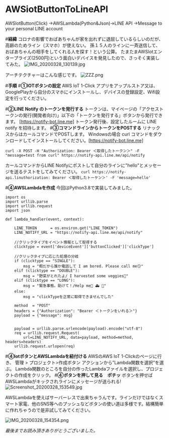 # AWSiotButtonToLineAPI
AWSIotButton(Click) →AWSLambda(Python&amp;Json)→LINE API →Message to your personal LINE account




#<b>経緯</b>
コロナの影響でおばあちゃんが家を出れずに退屈しているらしいのだが、
高齢のためライン（スマホ）が使えない。
孫１５人のラインに一斉送信して、おばあちゃんの相手をしてくれる人を探す！という公算。
たまたまAWSIotエンタープライズ(2500円)という面白いデバイスを発見したので、さっそく実装してみた。
![IMG_20200328_130139.jpg](https://qiita-image-store.s3.ap-northeast-1.amazonaws.com/0/609733/332bb675-f976-33a7-a59e-98fca8d712f9.jpeg)

アーチテクチャーはこんな感じです。
![ZZZ.png](https://qiita-image-store.s3.ap-northeast-1.amazonaws.com/0/609733/405097f4-744d-a09b-93ba-71e4d093593b.png)


#<b>手順</b>
#<b>①IOTボタンの設定</b>
AWS IoT 1-Click アプリをアップルストア又は、GooglePlayから自分のスマホにインストールし、デバイスの登録設定、Wifi設定を行ってください。

#<b>②LINE Notify のトークンを発行する</b>
トークンは、マイページの「アクセストークンの発行(開発者向け)」以下の「トークンを発行する」ボタンから発行できます。
[https://notify-bot.line.me]
トークン発行後、設定したルームに LINE notify を招待します。
#<b>③コマンドラインからトークンをPOSTする</b>
リナックスからはカールコマンドでPOSTします。
Windowsの場合 curl コマンドをダウンロードしてインストールしてください。[https://notify-bot.line.me]

```curl -X POST -H "Authorization: Bearer ＜取得したトークン＞" -F "message=test from curl" https://notify-api.line.me/api/notify```




カールコマンドからLINE Notifyにポストして自分のラインに"hello"とメッセージを送るテストをしてみてください。
 ```curl https://notify-api.linuthorization: Bearer ＜取得したトーケン＞' -F 'message=hello'```

#<b>④AWSLambdaを作成</b>
今回はPython3.8で実装してみました。

```
import os
import urllib.parse
import urllib.request
import json

def lambda_handler(event, context):
    
    LINE_TOKEN      = os.environ.get("LINE_TOKEN")
    LINE_NOTIFY_URL = "https://notify-api.line.me/api/notify"

    //クリックタイプをイベント情報として取得する
    clicktype = event['deviceEvent']['buttonClicked']['clickType']
    
    //クリックタイプに応じた処理の分岐
    if (clicktype == "SINGLE"):
        msg = "暇だから誰か電話して I am bored. Please call me😗"
    elif (clicktype == "DOUBLE"):
        msg = "野菜がとれたよ/ I harvested some veggies🥕"
    elif (clicktype == "LONG"):
        msg = "緊急事態。助けて！/Help me🚓 🚑 🚒"
    else:
        msg = "clickTypeを正常に取得できませんでした"
             
    method  = "POST"
    headers = {"Authorization": "Bearer ＜トークンをいれる＞"}
    payload = {"message": msg}
    
    
    payload = urllib.parse.urlencode(payload).encode("utf-8")
    req = urllib.request.Request(
        url=LINE_NOTIFY_URL, data=payload, method=method, headers=headers)
    urllib.request.urlopen(req)
```
#<b>④IotボタンとAWSLambdaを紐付ける</b>
AWSのAWS IoT 1-Clickのページに行き、
管理 > プロジェクト>作成ボタン
アクションから”Lambda関数を選択”を選ぶ。
Lambda関数のところを自分の作ったLambdaファイルを選択し、プロジェクトの作成をクリック。
#<b>④ボタンを押して見る　ポチッ</b>
ボタンを押せばAWSLambdaがキックされラインにメッセージが送られる!
![Screenshot_20200328_153549.jpg](https://qiita-image-store.s3.ap-northeast-1.amazonaws.com/0/609733/977013e7-8953-d912-6c2f-be611252f695.jpeg)

AWSLambdaを使えばサーバーレスで出来ちゃうんです。ラインだけではなくスマート家電、他のSNS等へのプッシュなどボタンの使い道は多様です。結構簡単に作れちゃうので是非試してみてください。

![IMG_20200328_154354.png](https://qiita-image-store.s3.ap-northeast-1.amazonaws.com/0/609733/44dcf6b1-0d84-dffb-25b7-81e621880e3b.png)

*最後までお読み頂きありがとうございました。*
